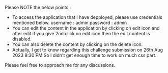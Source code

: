 Please NOTE the below points :

- To access the application that I have depployed, please use credentials mentioned below.
  username : admin
  password : admin
- You can edit the content in the application by clicking on edit icon and after edit if you give 2nd click on edit icon then the edit content is disabled.
- You can also delete the content by clicking on the delete icon.
- Actually, I got to know regarding this challenge submission on 26th Aug 2023 9:30 PM So I didn't get enough time to work on much css part.

  
Please feel free to approach me for any discussions.
